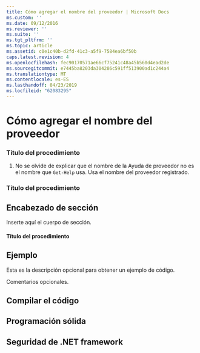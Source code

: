 ```yaml
---
title: Cómo agregar el nombre del proveedor | Microsoft Docs
ms.custom: ''
ms.date: 09/12/2016
ms.reviewer: ''
ms.suite: ''
ms.tgt_pltfrm: ''
ms.topic: article
ms.assetid: c0e1c40b-d2fd-41c3-a5f9-7584ea6bf50b
caps.latest.revision: 4
ms.openlocfilehash: fec90170571ae66cf75241c48a45b560d4ead2de
ms.sourcegitcommit: e7445ba8203da304286c591ff513900ad1c244a4
ms.translationtype: MT
ms.contentlocale: es-ES
ms.lasthandoff: 04/23/2019
ms.locfileid: "62083295"
---
```

# <a name="how-to-add-the-provider-name"></a>Cómo agregar el nombre del proveedor

### <a name="procedure-title"></a>Título del procedimiento

1. No se olvide de explicar que el nombre de la Ayuda de proveedor no es el nombre que `Get-Help` usa. Usa el nombre del proveedor registrado.

### <a name="procedure-title"></a>Título del procedimiento

## <a name="section-heading"></a>Encabezado de sección

 Inserte aquí el cuerpo de sección.

#### <a name="procedure-title"></a>Título del procedimiento

## <a name="example"></a>Ejemplo

 Esta es la descripción opcional para obtener un ejemplo de código.

<!-- TODO!!!: review snippet reference  [!CODE [Microsoft.Win32.RegistryKey#4](Microsoft.Win32.RegistryKey#4)]  -->

 Comentarios opcionales.

## <a name="compiling-the-code"></a>Compilar el código

## <a name="robust-programming"></a>Programación sólida

## <a name="net-framework-security"></a>Seguridad de .NET framework